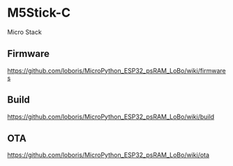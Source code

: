 # M5Stick-C 
Micro Stack 

## Firmware

https://github.com/loboris/MicroPython_ESP32_psRAM_LoBo/wiki/firmwares

## Build

https://github.com/loboris/MicroPython_ESP32_psRAM_LoBo/wiki/build

## OTA
https://github.com/loboris/MicroPython_ESP32_psRAM_LoBo/wiki/ota
